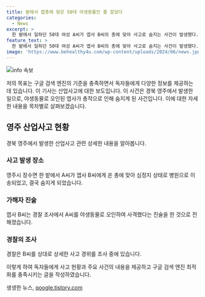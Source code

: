 ```yaml
---
title: 밭에서 엽총에 맞은 50대 야생동물인 줄 알았다
categories:
  - News
excerpt: >
  한 밭에서 일하던 50대 여성 A씨가 엽사 B씨의 총에 맞아 사고로 숨지는 사건이 발생했다. A씨는 심정지 상태로 이송되었지만 뒤늦게 숨졌으며, B씨는 A씨를 야생동물로 오인한 취지로 사격한 것으로 전해졌다. 경찰은 이에 대한 조사를 진행 중이다. (150자)  
feature_text: >
  한 밭에서 일하던 50대 여성 A씨가 엽사 B씨의 총에 맞아 사고로 숨지는 사건이 발생했다. A씨는 심정지 상태로 이송되었지만 뒤늦게 숨졌으며, B씨는 A씨를 야생동물로 오인한 취지로 사격한 것으로 전해졌다. 경찰은 이에 대한 조사를 진행 중이다. (150자)  
image: 'https://www.behealthy4u.com/wp-content/uploads/2024/06/news.jpg'
---
```


<p><img src="https://www.behealthy4u.com/wp-content/uploads/2024/06/news.jpg" alt="info 속보" /></p>

<p>저의 목표는 구글 검색 엔진의 기준을 충족하면서 독자들에게 다양한 정보를 제공하는 데 있습니다. 이 기사는 산업사고에 대한 보도입니다. 이 사건은 경북 영주에서 발생한 일으로, 야생동물로 오인된 엽사가 총작으로 인해 숨지게 된 사건입니다. 이에 대한 자세한 내용을 목차별로 살펴보겠습니다.</p>

<h2 data-ke-size="size26">영주 산업사고 현황</h2>

<p data-ke-size="size16">경북 영주에서 발생한 산업사고 관련 상세한 내용을 알아봅니다.</p>

<h3>사고 발생 장소</h3>

<p data-ke-size="size16">영주시 장수면 한 밭에서 A씨가 엽사 B씨에게 쏜 총에 맞아 심정지 상태로 병원으로 이송되었고, 결국 숨지게 되었습니다.</p>

<h3>가해자 진술</h3>

<p data-ke-size="size16">엽사 B씨는 경찰 조사에서 A씨를 야생동물로 오인하여 사격했다는 진술을 한 것으로 전해졌습니다.</p>

<h3>경찰의 조사</h3>

<p data-ke-size="size16">경찰은 B씨를 상대로 상세한 사고 경위를 조사 중에 있습니다.</p>

<p>이렇게 하여 독자들에게 사고 현황과 주요 사건의 내용을 제공하고 구글 검색 엔진 최적화를 충족시키는 글을 작성하였습니다.</p>
생생한 뉴스, <a href="https://qoogle.tistory.com" rel="dofollow">qoogle.tistory.com</a>


